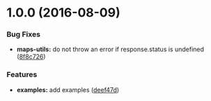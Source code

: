 <a name="1.0.0"></a>
# 1.0.0 (2016-08-09)


### Bug Fixes

* **maps-utils:** do not throw an error if response.status is undefined ([8f8c726](https://github.com/ubilabs/node-google-maps-api-stream/commit/8f8c726))


### Features

* **examples:** add examples ([deef47d](https://github.com/ubilabs/node-google-maps-api-stream/commit/deef47d))



